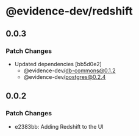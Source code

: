 # @evidence-dev/redshift

## 0.0.3

### Patch Changes

- Updated dependencies [bb5d0e2]
  - @evidence-dev/db-commons@0.1.2
  - @evidence-dev/postgres@0.2.4

## 0.0.2

### Patch Changes

- e2383bb: Adding Redshift to the UI
